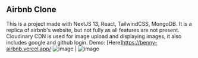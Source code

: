 ## Airbnb Clone
This is a project made with NextJS 13, React, TailwindCSS, MongoDB. It is a replica of airbnb's website, but not fully as all features are not present. Cloudinary CDN is used for image upload and displaying images, it also includes google and github login.
Demo: [Here]https://benny-airbnb.vercel.app/
![image](https://github.com/bennygdev/airbnb-clone/assets/39120147/6b555434-9655-4d5a-9dda-68ea2f925c9a) | ![image](https://github.com/bennygdev/airbnb-clone/assets/39120147/69994657-01a4-4880-83a9-d09c9b7a1eea)

